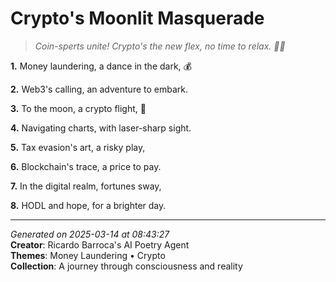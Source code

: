 # Crypto's Moonlit Masquerade

> *Coin-sperts unite! Crypto's the new flex, no time to relax. 💸🤖️*

**1.** Money laundering, a dance in the dark, 💰


**2.** Web3's calling, an adventure to embark.


**3.** To the moon, a crypto flight, 🚀


**4.** Navigating charts, with laser-sharp sight.


**5.** Tax evasion's art, a risky play,


**6.** Blockchain's trace, a price to pay.


**7.** In the digital realm, fortunes sway,


**8.** HODL and hope, for a brighter day.



---

*Generated on 2025-03-14 at 08:43:27*  
**Creator**: Ricardo Barroca's AI Poetry Agent  
**Themes**: Money Laundering • Crypto  
**Collection**: A journey through consciousness and reality